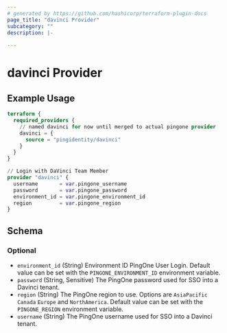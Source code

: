 ```yaml
---
# generated by https://github.com/hashicorp/terraform-plugin-docs
page_title: "davinci Provider"
subcategory: ""
description: |-
  
---
```


# davinci Provider



## Example Usage

```terraform
terraform {
  required_providers {
    // named davinci for now until merged to actual pingone provider
    davinci = {
      source = "pingidentity/davinci"
    }
  }
}

// Login with DaVinci Team Member
provider "davinci" {
  username       = var.pingone_username
  password       = var.pingone_password
  environment_id = var.pingone_environment_id
  region         = var.pingone_region
}
```

<!-- schema generated by tfplugindocs -->
## Schema

### Optional

- `environment_id` (String) Environment ID PingOne User Login. Default value can be set with the `PINGONE_ENVIRONMENT_ID` environment variable.
- `password` (String, Sensitive) The PingOne password used for SSO into a Davinci tenant.
- `region` (String) The PingOne region to use.  Options are `AsiaPacific` `Canada` `Europe` and `NorthAmerica`.  Default value can be set with the `PINGONE_REGION` environment variable.
- `username` (String) The PingOne username used for SSO into a Davinci tenant.
